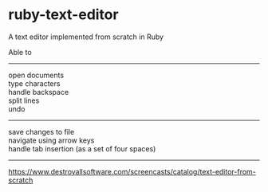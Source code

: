 # ruby-text-editor
A text editor implemented from scratch in Ruby


Able to  

---
open documents  
type characters  
handle backspace  
split lines  
undo  

---  
save changes to file  
navigate using arrow keys  
handle tab insertion (as a set of four spaces)

---

https://www.destroyallsoftware.com/screencasts/catalog/text-editor-from-scratch
